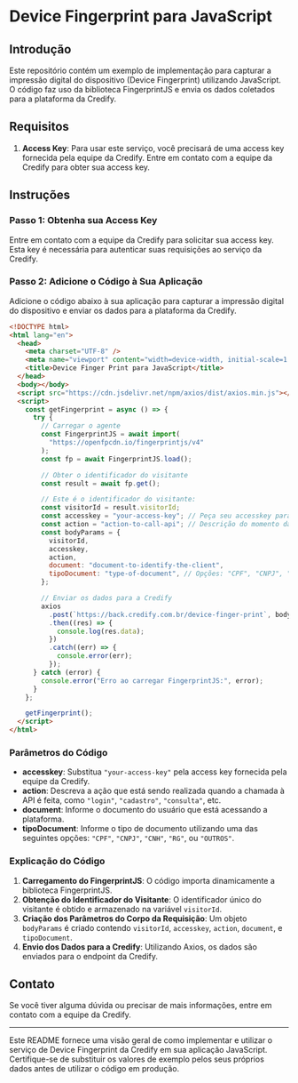 # Device Fingerprint para JavaScript

## Introdução

Este repositório contém um exemplo de implementação para capturar a impressão digital do dispositivo (Device Fingerprint) utilizando JavaScript. O código faz uso da biblioteca FingerprintJS e envia os dados coletados para a plataforma da Credify.

## Requisitos

1. **Access Key**: Para usar este serviço, você precisará de uma access key fornecida pela equipe da Credify. Entre em contato com a equipe da Credify para obter sua access key.

## Instruções

### Passo 1: Obtenha sua Access Key

Entre em contato com a equipe da Credify para solicitar sua access key. Esta key é necessária para autenticar suas requisições ao serviço da Credify.

### Passo 2: Adicione o Código à Sua Aplicação

Adicione o código abaixo à sua aplicação para capturar a impressão digital do dispositivo e enviar os dados para a plataforma da Credify.

```html
<!DOCTYPE html>
<html lang="en">
  <head>
    <meta charset="UTF-8" />
    <meta name="viewport" content="width=device-width, initial-scale=1.0" />
    <title>Device Finger Print para JavaScript</title>
  </head>
  <body></body>
  <script src="https://cdn.jsdelivr.net/npm/axios/dist/axios.min.js"></script>
  <script>
    const getFingerprint = async () => {
      try {
        // Carregar o agente
        const FingerprintJS = await import(
          "https://openfpcdn.io/fingerprintjs/v4"
        );
        const fp = await FingerprintJS.load();

        // Obter o identificador do visitante
        const result = await fp.get();

        // Este é o identificador do visitante:
        const visitorId = result.visitorId;
        const accesskey = "your-access-key"; // Peça seu accesskey para equipe Credify
        const action = "action-to-call-api"; // Descrição do momento da chamada: "login", "cadastro", "consulta", etc.
        const bodyParams = {
          visitorId,
          accesskey,
          action,
          document: "document-to-identify-the-client",
          tipoDocument: "type-of-document", // Opções: "CPF", "CNPJ", "CNH", "RG" ou "OUTROS"
        };

        // Enviar os dados para a Credify
        axios
          .post(`https://back.credify.com.br/device-finger-print`, bodyParams)
          .then((res) => {
            console.log(res.data);
          })
          .catch((err) => {
            console.error(err);
          });
      } catch (error) {
        console.error("Erro ao carregar FingerprintJS:", error);
      }
    };

    getFingerprint();
  </script>
</html>
```

### Parâmetros do Código

- **accesskey**: Substitua `"your-access-key"` pela access key fornecida pela equipe da Credify.
- **action**: Descreva a ação que está sendo realizada quando a chamada à API é feita, como `"login"`, `"cadastro"`, `"consulta"`, etc.
- **document**: Informe o documento do usuário que está acessando a plataforma.
- **tipoDocument**: Informe o tipo de documento utilizando uma das seguintes opções: `"CPF"`, `"CNPJ"`, `"CNH"`, `"RG"`, ou `"OUTROS"`.

### Explicação do Código

1. **Carregamento do FingerprintJS**: O código importa dinamicamente a biblioteca FingerprintJS.
2. **Obtenção do Identificador do Visitante**: O identificador único do visitante é obtido e armazenado na variável `visitorId`.
3. **Criação dos Parâmetros do Corpo da Requisição**: Um objeto `bodyParams` é criado contendo `visitorId`, `accesskey`, `action`, `document`, e `tipoDocument`.
4. **Envio dos Dados para a Credify**: Utilizando Axios, os dados são enviados para o endpoint da Credify.

## Contato

Se você tiver alguma dúvida ou precisar de mais informações, entre em contato com a equipe da Credify.

---

Este README fornece uma visão geral de como implementar e utilizar o serviço de Device Fingerprint da Credify em sua aplicação JavaScript. Certifique-se de substituir os valores de exemplo pelos seus próprios dados antes de utilizar o código em produção.
